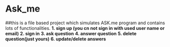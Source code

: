 # Ask_me
##this is a file based project which simulates ASK.me program and contains lots of functionalities.
**1. sign up (you cn not sign in with used user name or email)**
**2. sign in**
**3. ask question**
**4. answer question**
**5. delete question(just yours)**
**6. update/delete answers**
